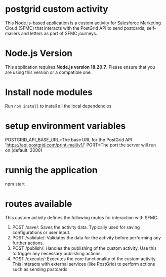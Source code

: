 # postgrid custom activity
This Node.js-based application is a custom activity for Salesforce Marketing Cloud (SFMC) that interacts with the PostGrid API to send postcards, self-mailers and letters as part of SFMC journeys.

# Node.js Version
This application requires **Node.js version 18.20.7**. Please ensure that you are using this version or a compatible one.

# Install node modules
Run `npm install` to install all the local dependencies

# setup environment variables
POSTGRID_API_BASE_URL=The base URL for the PostGrid API 'https://api.postgrid.com/print-mail/v1/'
PORT=The port the server will run on (default: 3000)

# runnig the application
npm start

# routes available
This custom activity defines the following routes for interaction with SFMC:

1. POST /save/:
  Saves the activity data. Typically used for saving configurations or user input.
2. POST /validate/:
  Validates the data for the activity before performing any further actions.
3. POST /publish/:
  Handles the publishing of the custom activity. Use this to trigger any necessary publishing actions.
4. POST /execute/:
  Executes the core functionality of the custom activity. This interacts with external services (like PostGrid) to perform actions such as sending postcards.
